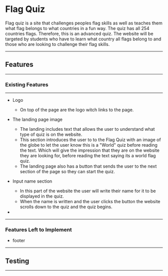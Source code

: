 # Flag Quiz #

Flag quiz is a site that challenges peoples flag skills as well as teaches them what flag belongs to what countries in a fun way. The quiz has all 254 countries flags. Therefore, this is an advanced quiz. The website will be targeted by students who have to learn what country all flags belong to and those who are looking to challenge their flag skills.

---


<!-- Photo of devices -->

## Features
---
### Existing Features
---
* Logo
  * On top of the page are the logo witch links to the page.
  
* The landing page image
  * The landing includes text that allows the user to understand what type of quiz is on the website.
  * This section introduces the user to to the Flag Quiz with an image of the globe to let the user know this is a "World" quiz before reading the text. Which will give the impression that they are on the website they are looking for, before reading the text saying its a world flag quiz.
  * The landing page also has a button that sends the user to the next section of the page so they can start the quiz.

* Input name section 
  * In this part of the website the user will write their name for it to be displayed in the quiz.
  * When the name is written and the user clicks the button the website scrolls down to the quiz and the quiz begins.

*   
<!-- flag answer 
button -->
---

### Features Left to Implement 
* footer
---



## Testing 
---
